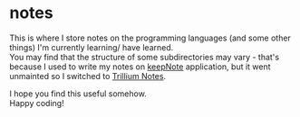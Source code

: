 # notes

This is where I store notes on the programming languages (and some other things) I'm currently learning/ have learned.<br>
You may find that the structure of some subdirectories may vary - that's because I used to write my notes on [keepNote](https://github.com/mdrasmus/keepnote) application, but it went unmainted so I switched to [Trillium Notes](https://github.com/zadam/trilium).

I hope you find this useful somehow.<br>
Happy coding!

